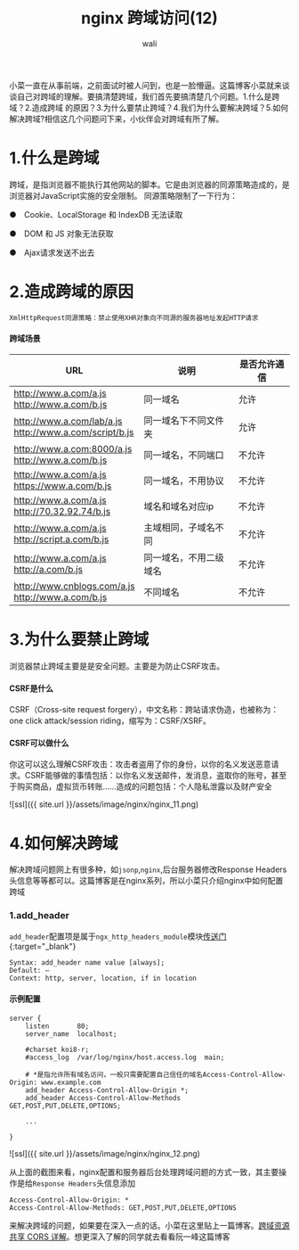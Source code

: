 ﻿---
layout: post
title: nginx 跨域访问(12)  #标题
tagline: nginx 配置跨域访问
category: nginx      #分类
author: wali    #作者
tag: nginx     #标签
ghurl:        #github url
ghurl_zip:    #github zip下载
comments: true

post_nav: ["1.什么是跨域","2.造成跨域的原因","3.为什么要禁止跨域","4.如何解决跨域"]
group_tag: nginx教程
---

小菜一直在从事前端，之前面试时被人问到，也是一脸懵逼。这篇博客小菜就来谈谈自己对跨域的理解。要搞清楚跨域，我们首先要搞清楚几个问题。1.什么是跨域？2.造成跨域
的原因？3.为什么要禁止跨域？4.我们为什么要解决跨域？5.如何解决跨域?相信这几个问题问下来，小伙伴会对跨域有所了解。

# 1.什么是跨域

跨域，是指浏览器不能执行其他网站的脚本。它是由浏览器的同源策略造成的，是浏览器对JavaScript实施的安全限制。
同源策略限制了一下行为：

●　Cookie、LocalStorage 和 IndexDB 无法读取

●　DOM 和 JS 对象无法获取

●　Ajax请求发送不出去

# 2.造成跨域的原因

	XmlHttpRequest同源策略：禁止使用XHR对象向不同源的服务器地址发起HTTP请求

#### 跨域场景
	
URL|说明|是否允许通信|
-|-|-
http://www.a.com/a.js <br> http://www.a.com/b.js|同一域名|允许|
http://www.a.com/lab/a.js <br> http://www.a.com/script/b.js|同一域名下不同文件夹|允许|
http://www.a.com:8000/a.js <br> http://www.a.com/b.js|同一域名，不同端口|不允许|
http://www.a.com/a.js <br> https://www.a.com/b.js|同一域名，不用协议|不允许|
http://www.a.com/a.js <br> http://70.32.92.74/b.js|域名和域名对应ip|不允许|
http://www.a.com/a.js <br> http://script.a.com/b.js|主域相同，子域名不同|不允许|
http://www.a.com/a.js <br> http://a.com/b.js|同一域名，不用二级域名|不允许|
http://www.cnblogs.com/a.js <br> http://www.a.com/b.js|不同域名|不允许|

# 3.为什么要禁止跨域

浏览器禁止跨域主要是是安全问题。主要是为防止CSRF攻击。

#### CSRF是什么

CSRF（Cross-site request forgery），中文名称：跨站请求伪造，也被称为：one click attack/session riding，缩写为：CSRF/XSRF。

#### CSRF可以做什么

你这可以这么理解CSRF攻击：攻击者盗用了你的身份，以你的名义发送恶意请求。CSRF能够做的事情包括：以你名义发送邮件，发消息，盗取你的账号，甚至于购买商品，虚拟货币转账......造成的问题包括：个人隐私泄露以及财产安全

![ssl]({{ site.url }}/assets/image/nginx/nginx_11.png)

# 4.如何解决跨域

解决跨域问题网上有很多种，如`jsonp`,`nginx`,后台服务器修改Response Headers头信息等等都可以。这篇博客是在nginx系列，所以小菜只介绍nginx中如何配置跨域

### 1.add_header

`add_header`配置项是属于`ngx_http_headers_module`模块[传送门](http://nginx.org/en/docs/http/ngx_http_headers_module.html "http://nginx.org/en/docs/http/ngx_http_headers_module.html"){:target="_blank"}

```nginx
Syntax:	add_header name value [always];
Default: —
Context: http, server, location, if in location
```

#### 示例配置

```nginx
server {
    listen       80; 
    server_name  localhost;

    #charset koi8-r;
    #access_log  /var/log/nginx/host.access.log  main;

	# *是指允许所有域名访问，一般只需要配置自己信任的域名Access-Control-Allow-Origin: www.example.com
    add_header Access-Control-Allow-Origin *; 
    add_header Access-Control-Allow-Methods GET,POST,PUT,DELETE,OPTIONS;
	
	...
	
}
```

![ssl]({{ site.url }}/assets/image/nginx/nginx_12.png)


从上面的截图来看，nginx配置和服务器后台处理跨域问题的方式一致，其主要操作是给`Response Headers`头信息添加

	Access-Control-Allow-Origin: *  
	Access-Control-Allow-Methods: GET,POST,PUT,DELETE,OPTIONS

来解决跨域的问题，如果要在深入一点的话。小菜在这里贴上一篇博客。[跨域资源共享 CORS 详解](http://www.ruanyifeng.com/blog/2016/04/cors.html "http://www.ruanyifeng.com/blog/2016/04/cors.html")。想更深入了解的同学就去看看阮一峰这篇博客


























